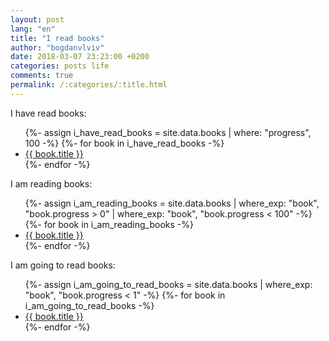 ```yaml
---
layout: post
lang: "en"
title: "I read books"
author: "bogdanvlviv"
date: 2018-03-07 23:23:00 +0200
categories: posts life
comments: true
permalink: /:categories/:title.html
---
```


I have read books:
<ul>
  {%- assign i_have_read_books = site.data.books | where: "progress", 100 -%}
  {%- for book in i_have_read_books -%}
  <li>
    <a href="{{ book.link }}">{{ book.title }}</a>
  </li>
  {%- endfor -%}
</ul>

I am reading books:
<ul>
  {%- assign i_am_reading_books = site.data.books | where_exp: "book", "book.progress > 0" | where_exp: "book", "book.progress < 100" -%}
  {%- for book in i_am_reading_books -%}
  <li>
    <a href="{{ book.link }}">{{ book.title }}</a>
  </li>
  {%- endfor -%}
</ul>

I am going to read books:
<ul>
  {%- assign i_am_going_to_read_books = site.data.books | where_exp: "book", "book.progress < 1" -%}
  {%- for book in i_am_going_to_read_books -%}
  <li>
    <a href="{{ book.link }}">{{ book.title }}</a>
  </li>
  {%- endfor -%}
</ul>
